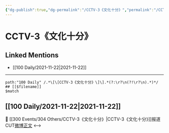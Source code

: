 ```yaml
---
{"dg-publish":true,"dg-permalink":"/CCTV-3《文化十分》","permalink":"/CCTV-3《文化十分》/"}
---
```


# CCTV-3《文化十分》

## Linked Mentions
- [[100 Daily/2021-11-22\|2021-11-22]]


---

```expander
path:"100 Daily" /.*\[\[CCTV-3《文化十分》\]\].*(?:\r?\n(?!\r?\n).*)*/
## [[$filename]]
$match
```
## [[100 Daily/2021-11-22\|2021-11-22]]
🎵 [[300 Events/304 Others/CCTV-3《文化十分》\|CCTV-3《文化十分》]]报道CUT[微博正文](https://m.weibo.cn/6466290670/4706291714625851)
<-->